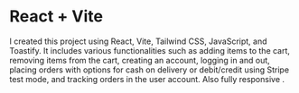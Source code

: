 # React + Vite



I created this project using React, Vite, Tailwind CSS, JavaScript, and Toastify. It includes various functionalities such as adding items to the cart, removing items from the cart, creating an account, logging in and out, placing orders with options for cash on delivery or debit/credit using Stripe test mode, and tracking orders in the user account. Also fully responsive .
